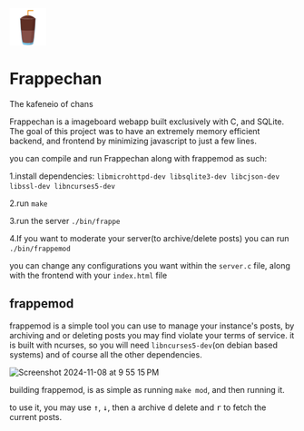 <img src="https://github.com/xyresh/frappechan/blob/main/static/img/frappelogo.png" width=65px height=65px> 

# Frappechan 
 The kafeneio of chans

 

 Frappechan is a imageboard webapp built exclusively with C, and SQLite.
 The goal of this project was to have an extremely memory efficient backend, and frontend by minimizing javascript to just a few lines.

 you can compile and run Frappechan along with frappemod as such:  
 
 1.install dependencies: `libmicrohttpd-dev libsqlite3-dev libcjson-dev libssl-dev libncurses5-dev`  
 
 2.run `make`  
 
 3.run the server `./bin/frappe`  

 4.If you want to moderate your server(to archive/delete posts) you can run `./bin/frappemod`

 you can change any configurations you want within the `server.c` file, along with the frontend with your `index.html` file

## frappemod
 frappemod is a simple tool you can use to manage your instance's posts, by archiving and or deleting posts you may find violate your terms of service.
 it is built with ncurses, so you will need `libncurses5-dev`(on debian based systems) and of course all the other dependencies.

![Screenshot 2024-11-08 at 9 55 15 PM](https://github.com/user-attachments/assets/082c6381-b679-48ae-a292-f7a123e75cef)




 building frappemod, is as simple as running `make mod`, and then running it.

 to use it, you may use <kbd>↑</kbd>, <kbd>↓</kbd>, then  <kbd>a</kbd> archive <kbd>d</kbd> delete and <kbd>r</kbd> to fetch the current posts.
